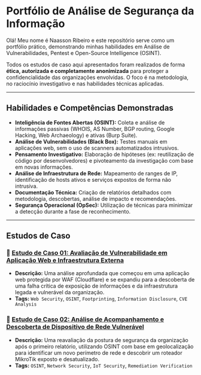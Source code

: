 # Portfólio de Análise de Segurança da Informação

Olá! Meu nome é Naasson Ribeiro e este repositório serve como um portfólio prático, demonstrando minhas habilidades em Análise de Vulnerabilidades, Pentest e Open-Source Intelligence (OSINT).

Todos os estudos de caso aqui apresentados foram realizados de forma **ética, autorizada e completamente anonimizada** para proteger a confidencialidade das organizações envolvidas. O foco é na metodologia, no raciocínio investigativo e nas habilidades técnicas aplicadas.

---

## Habilidades e Competências Demonstradas

* **Inteligência de Fontes Abertas (OSINT):** Coleta e análise de informações passivas (WHOIS, AS Number, BGP routing, Google Hacking, Web Archaeology) e ativas (Burp Suite).
* **Análise de Vulnerabilidades (Black Box):** Testes manuais em aplicações web, sem o uso de scanners automatizados intrusivos.
* **Pensamento Investigativo:** Elaboração de hipóteses (ex: reutilização de código por desenvolvedores) e pivoteamento da investigação com base em novas informações.
* **Análise de Infraestrutura de Rede:** Mapeamento de ranges de IP, identificação de hosts ativos e serviços expostos de forma não intrusiva.
* **Documentação Técnica:** Criação de relatórios detalhados com metodologia, descobertas, análise de impacto e recomendações.
* **Segurança Operacional (OpSec):** Utilização de técnicas para minimizar a detecção durante a fase de reconhecimento.

---

## Estudos de Caso

### 📂 [Estudo de Caso 01: Avaliação de Vulnerabilidade em Aplicação Web e Infraestrutura Externa](./case-study-01/README.md)
* **Descrição:** Uma análise aprofundada que começou em uma aplicação web protegida por WAF (Cloudflare) e se expandiu para a descoberta de uma falha crítica de exposição de informações e da infraestrutura legada e vulnerável da organização.
* **Tags:** `Web Security`, `OSINT`, `Footprinting`, `Information Disclosure`, `CVE Analysis`

### 📂 [Estudo de Caso 02: Análise de Acompanhamento e Descoberta de Dispositivo de Rede Vulnerável](./case-study-02/README.md)
* **Descrição:** Uma reavaliação da postura de segurança da organização após o primeiro relatório, utilizando OSINT com base em geolocalização para identificar um novo perímetro de rede e descobrir um roteador MikroTik exposto e desatualizado.
* **Tags:** `OSINT`, `Network Security`, `IoT Security`, `Remediation Verification`
